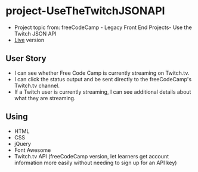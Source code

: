 # project-UseTheTwitchJSONAPI
* Project topic from: freeCodeCamp - Legacy Front End Projects- Use the Twitch JSON API
* [Live](https://pocoapocochen.github.io/project-UseTheTwitchtvJSONAPI/) version

## User Story
* I can see whether Free Code Camp is currently streaming on Twitch.tv.
* I can click the status output and be sent directly to the freeCodeCamp's Twitch.tv channel.
* If a Twitch user is currently streaming, I can see additional details about what they are streaming.

## Using
* HTML
* CSS
* jQuery
* Font Awesome
* Twitch.tv API (freeCodeCamp version, let learners get account information more easily without needing to sign up for an API key)

